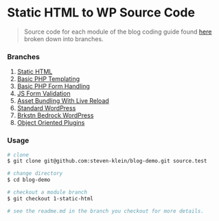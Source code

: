 # Static HTML to WP Source Code

> Source code for each module of the blog coding guide found [here](https://steven-klein.github.io/blog-guide/) broken down into branches.

### Branches

1. [Static HTML](https://github.com/steven-klein/blog-demo/tree/1-static-html)
2. [Basic PHP Templating](https://github.com/steven-klein/blog-demo/tree/2-basic-php)
3. [Basic PHP Form Handling](https://github.com/steven-klein/blog-demo/tree/3-php-basic-form)
4. [JS Form Validation](https://github.com/steven-klein/blog-demo/tree/4-js-form-validation)
5. [Asset Bundling With Live Reload](https://github.com/steven-klein/blog-demo/tree/5-asset-bundling-live-reload)
6. [Standard WordPress](https://github.com/steven-klein/blog-demo/tree/6-standard-wordpress)
7. [Brkstn Bedrock WordPress](https://github.com/steven-klein/blog-demo/tree/7-brkstn-bedrock-wordpress)
8. [Object Oriented Plugins](https://github.com/steven-klein/blog-demo/tree/8-oop-muplugins)

### Usage

```sh
# clone
$ git clone git@github.com:steven-klein/blog-demo.git source.test

# change directory
$ cd blog-demo

# checkout a module branch
$ git checkout 1-static-html

# see the readme.md in the branch you checkout for more details.
```
